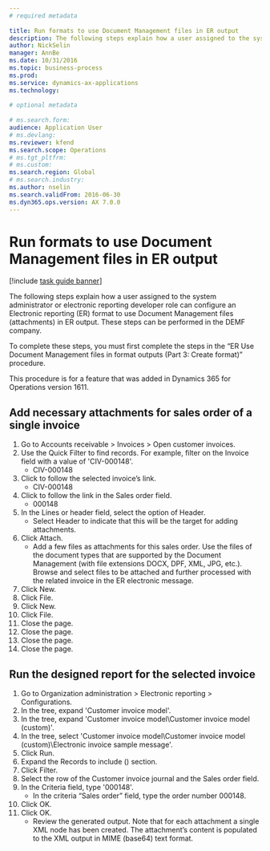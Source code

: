 ```yaml
--- 
# required metadata 
 
title: Run formats to use Document Management files in ER output
description: The following steps explain how a user assigned to the system administrator or electronic reporting developer role can configure an Electronic reporting (ER) format to use Document Management files (attachments) in ER output. 
author: NickSelin
manager: AnnBe 
ms.date: 10/31/2016
ms.topic: business-process 
ms.prod:  
ms.service: dynamics-ax-applications 
ms.technology:  
 
# optional metadata 
 
# ms.search.form:   
audience: Application User 
# ms.devlang:  
ms.reviewer: kfend
ms.search.scope: Operations 
# ms.tgt_pltfrm:  
# ms.custom:  
ms.search.region: Global
# ms.search.industry: 
ms.author: nselin
ms.search.validFrom: 2016-06-30 
ms.dyn365.ops.version: AX 7.0.0 
---
```

# Run formats to use Document Management files in ER output

[!include [task guide banner](../../includes/task-guide-banner.md)]

The following steps explain how a user assigned to the system administrator or electronic reporting developer role can configure an Electronic reporting (ER) format to use Document Management files (attachments) in ER output. These steps can be performed in the DEMF company.

To complete these steps, you must first complete the steps in the “ER Use Document Management files in format outputs (Part 3: Create format)” procedure.

This procedure is for a feature that was added in Dynamics 365 for Operations version 1611.


## Add necessary attachments for sales order of a single invoice
1. Go to Accounts receivable > Invoices > Open customer invoices.
2. Use the Quick Filter to find records. For example, filter on the Invoice field with a value of 'CIV-000148'.
    * CIV-000148  
3. Click to follow the selected invoice’s link.
    * CIV-000148  
4. Click to follow the link in the Sales order field.
    * 000148  
5. In the Lines or header field, select the option of Header.
    * Select Header to indicate that this will be the target for adding attachments.  
6. Click Attach.
    * Add a few files as attachments for this sales order. Use the files of the document types that are supported by the Document Management (with file extensions DOCX, DPF, XML, JPG, etc.). Browse and select files to be attached and further processed with the related invoice in the ER electronic message.  
7. Click New.
8. Click File.
9. Click New.
10. Click File.
11. Close the page.
12. Close the page.
13. Close the page.
14. Close the page.

## Run the designed report for the selected invoice
1. Go to Organization administration > Electronic reporting > Configurations.
2. In the tree, expand 'Customer invoice model'.
3. In the tree, expand 'Customer invoice model\Customer invoice model (custom)'.
4. In the tree, select 'Customer invoice model\Customer invoice model (custom)\Electronic invoice sample message'.
5. Click Run.
6. Expand the Records to include () section.
7. Click Filter.
8. Select the row of the Customer invoice journal and the Sales order field.
9. In the Criteria field, type '000148'.
    * In the criteria “Sales order” field, type the order number 000148.  
10. Click OK.
11. Click OK.
    * Review the generated output. Note that for each attachment a single XML node has been created. The attachment’s content is populated to the XML output in MIME (base64) text format.  

